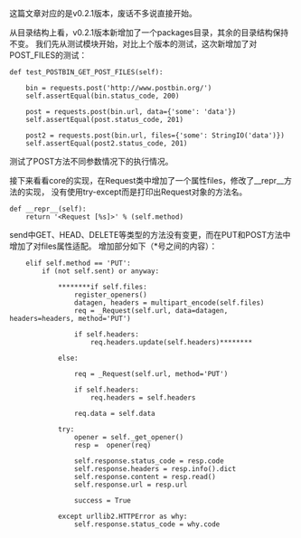 这篇文章对应的是v0.2.1版本，废话不多说直接开始。

从目录结构上看，v0.2.1版本新增加了一个packages目录，其余的目录结构保持不变。
我们先从测试模块开始，对比上个版本的测试，这次新增加了对POST_FILES的测试：

	def test_POSTBIN_GET_POST_FILES(self):

		bin = requests.post('http://www.postbin.org/')
		self.assertEqual(bin.status_code, 200)

		post = requests.post(bin.url, data={'some': 'data'})
		self.assertEqual(post.status_code, 201)

		post2 = requests.post(bin.url, files={'some': StringIO('data')})
		self.assertEqual(post2.status_code, 201)

测试了POST方法不同参数情况下的执行情况。

接下来看看core的实现，在Request类中增加了一个属性files，修改了__repr__方法的实现，
没有使用try-except而是打印出Request对象的方法名。

	def __repr__(self):
		return '<Request [%s]>' % (self.method)

send中GET、HEAD、DELETE等类型的方法没有变更，而在PUT和POST方法中增加了对files属性适配。
增加部分如下（*号之间的内容）：

		elif self.method == 'PUT':
			if (not self.sent) or anyway:

				********if self.files:
					register_openers()
					datagen, headers = multipart_encode(self.files)
					req = _Request(self.url, data=datagen, headers=headers, method='PUT')

					if self.headers:
						req.headers.update(self.headers)********

				else:

					req = _Request(self.url, method='PUT')

					if self.headers:
						req.headers = self.headers

					req.data = self.data

				try:
					opener = self._get_opener()
					resp =  opener(req)

					self.response.status_code = resp.code
					self.response.headers = resp.info().dict
					self.response.content = resp.read()
					self.response.url = resp.url

					success = True

				except urllib2.HTTPError as why:
					self.response.status_code = why.code